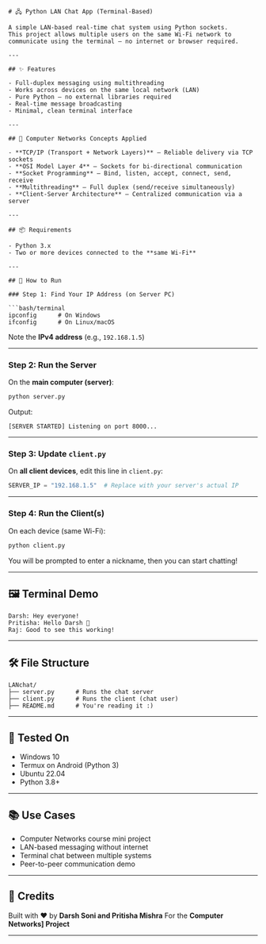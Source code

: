 
````
# 🖧 Python LAN Chat App (Terminal-Based)

A simple LAN-based real-time chat system using Python sockets.  
This project allows multiple users on the same Wi-Fi network to communicate using the terminal — no internet or browser required.

---

## ✨ Features

- Full-duplex messaging using multithreading
- Works across devices on the same local network (LAN)
- Pure Python — no external libraries required
- Real-time message broadcasting
- Minimal, clean terminal interface

---

## 🧠 Computer Networks Concepts Applied

- **TCP/IP (Transport + Network Layers)** — Reliable delivery via TCP sockets
- **OSI Model Layer 4** — Sockets for bi-directional communication
- **Socket Programming** — Bind, listen, accept, connect, send, receive
- **Multithreading** — Full duplex (send/receive simultaneously)
- **Client-Server Architecture** — Centralized communication via a server

---

## 📦 Requirements

- Python 3.x
- Two or more devices connected to the **same Wi-Fi**

---

## 🚀 How to Run

### Step 1: Find Your IP Address (on Server PC)

```bash/terminal
ipconfig      # On Windows
ifconfig      # On Linux/macOS
````

Note the **IPv4 address** (e.g., `192.168.1.5`)

---

### Step 2: Run the Server

On the **main computer (server)**:

```bash
python server.py
```

Output:

```
[SERVER STARTED] Listening on port 8000...
```

---

### Step 3: Update `client.py`

On **all client devices**, edit this line in `client.py`:

```python
SERVER_IP = "192.168.1.5"  # Replace with your server's actual IP
```

---

### Step 4: Run the Client(s)

On each device (same Wi-Fi):

```bash
python client.py
```

You will be prompted to enter a nickname, then you can start chatting!

---

## 🖼️ Terminal Demo

```
Darsh: Hey everyone!
Pritisha: Hello Darsh 👋
Raj: Good to see this working!
```

---

## 🛠️ File Structure

```
LANchat/
├── server.py      # Runs the chat server
├── client.py      # Runs the client (chat user)
├── README.md      # You're reading it :)
```

---

## 🧪 Tested On

* Windows 10
* Termux on Android (Python 3)
* Ubuntu 22.04
* Python 3.8+

---

## 📚 Use Cases

* Computer Networks course mini project
* LAN-based messaging without internet
* Terminal chat between multiple systems
* Peer-to-peer communication demo

---

## 📌 Credits

Built with ❤️ by **Darsh Soni and Pritisha Mishra**
For the **Computer Networks] Project**

---
